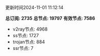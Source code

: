 更新时间2024-11-01 11:12:14

**总订阅: 2735**
**总节点: 19797**
**有效节点: 7586**
- v2ray节点: 4968
- ss节点: 1727
- trojan节点: 884
- ssr节点: 7
